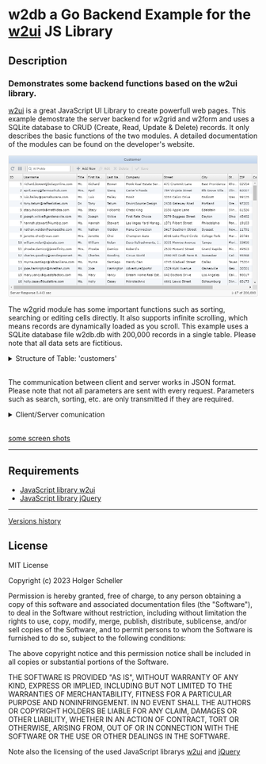 w2db a Go Backend Example for the [w2ui](https://w2ui.com/) JS Library
==========

## Description
### Demonstrates some backend functions based on the w2ui library.
[w2ui](https://w2ui.com/) is a great JavaScript UI Library to create powerfull web pages. This example demostrate the server backend for w2grid and w2form and uses a SQLite database to CRUD (Create, Read, Update & Delete) records. It only describes the basic functions of the two modules. A detailed documentation of the modules can be found on the developer's website. 

![img001](./doc/img-01.png)

The w2grid module has some important functions such as sorting, searching or editing cells directly. It also supports infinite scrolling, which means records are dynamically loaded as you scroll. This example uses a SQLite database file w2db.db with 200,000 records in a single table. Please note that all data sets are fictitious.

<details><summary>Structure of Table: 'customers'</summary>
<p>
<br/>
<h5>
<table>
<tr><td>ID</td><td>Name</td><td>Type</td><td>Description</td></tr>
<tr><td>1</td><td>recid</td><td>integer</td><td>Autoincrement record id</td></tr>
<tr><td>2</td><td>usr</td><td>nvarchar(64)</td><td>Email address as username</td></tr>
<tr><td>3</td><td>pwd</td><td>nvarchar(32)</td><td>Password</td></tr>
<tr><td>4</td><td>title</td><td>nvarchar(12)</td><td>Title</td></tr>
<tr><td>5</td><td>fname</td><td>nvarchar(32)</td><td>First Name</td></tr>
<tr><td>6</td><td>lname</td><td>nvarchar(32)</td><td>Last Name</td></tr>
<tr><td>7</td><td>company</td><td>nvarchar(48)</td><td>Company Name</td></tr>
<tr><td>8</td><td>street</td><td>nvarchar(48)</td><td>Street address</td></tr>
<tr><td>9</td><td>city</td><td>nvarchar(48)</td><td>City address</td></tr>
<tr><td>10</td><td>state</td><td>nvarchar(32)</td><td>State address</td></tr>
<tr><td>11</td><td>zip</td><td>nvarchar(8)</td><td>ZIP Code</td></tr>
<tr><td>12</td><td>country</td><td>char(2)</td><td>Alpha-2 Country Code</td></tr>
<tr><td>13</td><td>phone</td><td>nvarchar(20)</td><td>Phone number</td></tr>

</table>
</h5>
</p>
</details><br/>

The communication between client and server works in JSON format. Please note that not all parameters are sent with every request. Parameters such as search, sorting, etc. are only transmitted if they are required.

<details><summary>Client/Server comunication</summary>

Client request:
```json
request: {
    "limit": 100,
    "offset": 0,
    "searchLogic": "OR",
    "search": [
        {"field": "fname", "type": "text", "operator": "begins", "value": "sche"},
        {"field": "lname", "type": "text", "operator": "begins", "value": "sche"}
    ],
    "sort": [
        {"field": "usr", "direction": "asc"}
    ]
}
```
If successful, the client expects the following data from the server.
```json
{
    "status": "success",
    "total": 200000,
    "records": [
        {"recid": 1, "usr": "richard.bowen@bolagonline.com", "pwd": "si0yoh7Eey3", "title": "Mr.", ... "phone": "+1-401-996-3972"},
        {"recid": 2, "usr": "april.wang@farmouthub.com", "pwd": "roch0Eich", "title": "Mrs.", ... "phone": "+1-773-569-0935"},
        {"recid": 3, "usr": "luis.bailey@pernabucana.com", "pwd": "Ahl3giegah", "title": "Mr.", ... "phone": "+1-509-657-4729"},
        {... till recid=100}
    ]
}
```
If there is an error, the server sends an error message.
```json
{
    "status": "error",
    "message": "error-message"
}
```
To delete a record (toolbar-button 'Delete'), the following request will be sent to the server.
```json
request: {
    "action": "delete",
    "recid": [565]
}
```
To save changes made with inline editing (toolbar-button 'Save'), the following request will be send to the server. 
```json
request: {
    "action": "save",
    "changes": [
        {"recid": 1, "usr": "richard.bowen@extech.com", "pwd": "si@122gTxMO"},
        {"recid": 2, "pwd": "EiGuudeW!3"},
    ]
}
```
The server response of successful delete or save can be: 
```json
{
    "status": "success"
}
```
and on error:
```json
{
    "status": "error",
    "message": "error-message"
}
```
The w2form module provides another way to edit or add records. This is used for the Add New and Edit toolbar buttons. The communication between client and server is shown below.</br>
Request a record:
```json
{
    "cmd": "get",
    "name": "form",
    "recid": [10]
}
```
Response a record:
```json
{
    "status": "success",
    "record": {
        "recid": 10,
        "usr": "william.nolan@ajscats.com",
        "pwd": "aiv0Aing9ee",
        "title": "Mr.",
        "fname": "William",
        "lname": "Nolan",
        "company": "Deco Refreshments, Inc.",
        "street": "3031 Monroe Avenue",
        "city": "Tampa",
        "state": "Florida",
        "zip": "33610",
        "country": "US",
        "phone": "+1-941-803-1575"
    }
}
```
Request save this changed record.
```json
request: {
    "cmd": "save",
    "recid": 10,
    "name": "form",
    "record":{
        "recid": 10,
        "usr": "william.nolan@decorefreshments.com",
        "pwd": "aiv0Aing9ee",
        "title": "Mr.",
        "fname": "William",
        "lname": "Nolan",
        "company": "Deco Refreshments, Inc.",
        "street": "3031 Monroe Avenue",
        "city": "Tampa",
        "state": "Florida",
        "zip": "33610",
        "country": "US",
        "phone": "+1-941-803-1575"
    }
}
```
If there is an error, the response is.
```json
{
    "status": "error",
    "message": "error-message"
}
```
</details>
</br>

[some screen shots](./doc/images.md)
<hr/>

## Requirements
* [JavaScript library w2ui](https://w2ui.com/)
* [JavaScript library jQuery](https://jquery.com/)
<hr/>

[Versions history](./doc/version.md)

## License
MIT License

Copyright (c) 2023 Holger Scheller

Permission is hereby granted, free of charge, to any person obtaining a copy
of this software and associated documentation files (the "Software"), to deal
in the Software without restriction, including without limitation the rights
to use, copy, modify, merge, publish, distribute, sublicense, and/or sell
copies of the Software, and to permit persons to whom the Software is
furnished to do so, subject to the following conditions:

The above copyright notice and this permission notice shall be included in all
copies or substantial portions of the Software.

THE SOFTWARE IS PROVIDED "AS IS", WITHOUT WARRANTY OF ANY KIND, EXPRESS OR
IMPLIED, INCLUDING BUT NOT LIMITED TO THE WARRANTIES OF MERCHANTABILITY,
FITNESS FOR A PARTICULAR PURPOSE AND NONINFRINGEMENT. IN NO EVENT SHALL THE
AUTHORS OR COPYRIGHT HOLDERS BE LIABLE FOR ANY CLAIM, DAMAGES OR OTHER
LIABILITY, WHETHER IN AN ACTION OF CONTRACT, TORT OR OTHERWISE, ARISING FROM,
OUT OF OR IN CONNECTION WITH THE SOFTWARE OR THE USE OR OTHER DEALINGS IN THE
SOFTWARE.

Note also the licensing of the used JavaScript librarys [w2ui](https://w2ui.com/) and [jQuery](https://jquery.com/)
